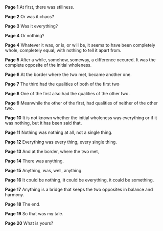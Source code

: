 **Page 1**
At first, there was stillness.

**Page 2**
Or was it chaos?

**Page 3**
Was it everything?

**Page 4**
Or nothing?

**Page 4**
Whatever it was, or is, or will be, it seems to have been completely whole, completely equal, with nothing to tell it apart from.

**Page 5**
After a while, somehow, someway, a difference occured. It was the complete opposite of the initial wholeness.

**Page 6**
At the border where the two met, became another one.

**Page 7**
The third had the qualities of both of the first two

**Page 8**
One of the first also had the qualities of the other two.

**Page 9**
Meanwhile the other of the first, had qualities of neither of the other two.

**Page 10**
It is not known whether the initial wholeness was everything or if it was nothing, but it has been said that.

**Page 11**
Nothing was nothing at all, not a single thing.

**Page 12**
Everything was every thing, every single thing.

**Page 13**
And at the border, where the two met,

**Page 14**
There was anything.

**Page 15**
Anything, was, well, anything.

**Page 16**
It could be nothing, it could be everything, it could be something.

**Page 17**
Anything is a bridge that keeps the two opposites in balance and harmony.

**Page 18**
The end.

**Page 19**
So that was my tale.

**Page 20**
What is yours?